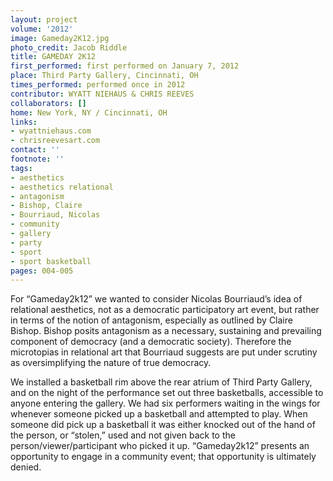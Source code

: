 ```yaml
---
layout: project
volume: '2012'
image: Gameday2K12.jpg
photo_credit: Jacob Riddle
title: GAMEDAY 2K12
first_performed: first performed on January 7, 2012
place: Third Party Gallery, Cincinnati, OH
times_performed: performed once in 2012
contributor: WYATT NIEHAUS & CHRIS REEVES
collaborators: []
home: New York, NY / Cincinnati, OH
links:
- wyattniehaus.com
- chrisreevesart.com
contact: ''
footnote: ''
tags:
- aesthetics
- aesthetics relational
- antagonism
- Bishop, Claire
- Bourriaud, Nicolas
- community
- gallery
- party
- sport
- sport basketball
pages: 004-005
---
```


For “Gameday2k12” we wanted to consider Nicolas Bourriaud’s idea of relational aesthetics, not as a democratic participatory art event, but rather in terms of the notion of antagonism, especially as outlined by Claire Bishop. Bishop posits antagonism as a necessary, sustaining and prevailing component of democracy (and a democratic society). Therefore the microtopias in relational art that Bourriaud suggests are put under scrutiny as oversimplifying the nature of true democracy.

We installed a basketball rim above the rear atrium of Third Party Gallery, and on the night of the performance set out three basketballs, accessible to anyone entering the gallery. We had six performers waiting in the wings for whenever someone picked up a basketball and attempted to play. When someone did pick up a basketball it was either knocked out of the hand of the person, or “stolen,” used and not given back to the person/viewer/participant who picked it up. “Gameday2k12” presents an opportunity to engage in a community event; that opportunity is ultimately denied.
